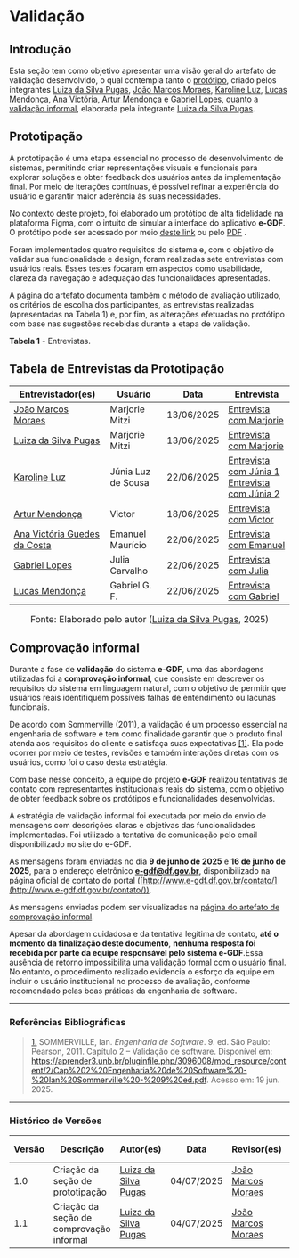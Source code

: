 # Validação

## Introdução

Esta seção tem como objetivo apresentar uma visão geral do artefato de validação desenvolvido, o qual contempla tanto o [protótipo](https://requisitos-de-software.github.io/2025.1-e-GDF/validacao/prototipacao/), criado pelos integrantes [Luiza da Silva Pugas](https://github.com/Luizaxx), [João Marcos Moraes](https://github.com/JJOAOMARCOSS), [Karoline Luz](https://github.com/KarolineLuz), [Lucas Mendonça](https://github.com/lucasarruda9), [Ana Victória](https://github.com/navicg), [Artur Mendonça](https://github.com/ArtyMend07) e [Gabriel Lopes](https://github.com/BrzGab), quanto a [validação informal](https://requisitos-de-software.github.io/2025.1-e-GDF/validacao/comprovacao/), elaborada pela integrante [Luiza da Silva Pugas](https://github.com/Luizaxx). 

## Prototipação

A prototipação é uma etapa essencial no processo de desenvolvimento de sistemas, permitindo criar representações visuais e funcionais para explorar soluções e obter feedback dos usuários antes da implementação final. Por meio de iterações contínuas, é possível refinar a experiência do usuário e garantir maior aderência às suas necessidades.

No contexto deste projeto, foi elaborado um protótipo de alta fidelidade na plataforma Figma, com o intuito de simular a interface do aplicativo **e-GDF**. O protótipo pode ser acessado por meio [deste link](https://www.figma.com/proto/XHtHQTe1HqTU61qgGZ2Ewg/e-GDF-UC16?node-id=1-88&p=f&t=iB2Fs0Vkwc2C8YgE-0&scaling=min-zoom&content-scaling=fixed&page-id=0%3A1) ou pelo [PDF](https://viewscreen.githubusercontent.com/view/pdf?browser=safari&bypass_fastly=true&color_mode=auto&commit=96e44e80d6152033b2d83987cb582c21e93140e7&device=unknown_device&docs_host=https%3A%2F%2Fdocs.github.com&enc_url=68747470733a2f2f7261772e67697468756275736572636f6e74656e742e636f6d2f52657175697369746f732d64652d536f6674776172652f323032352e312d652d4744462f393665343465383064363135323033336232643833393837636235383263323165393331343065372f646f63732f6173736574732f76616c69646163616f2f50726f74c3b37469706f20676572616c2e706466&logged_in=true&nwo=Requisitos-de-Software%2F2025.1-e-GDF&path=docs%2Fassets%2Fvalidacao%2FProtótipo+geral.pdf&platform=mac&repository_id=954185470&repository_type=Repository&version=18#366fcf4d-5c28-4c33-914e-fd335f7f8a99) .

Foram implementados quatro requisitos do sistema e, com o objetivo de validar sua funcionalidade e design, foram realizadas sete entrevistas com usuários reais. Esses testes focaram em aspectos como usabilidade, clareza da navegação e adequação das funcionalidades apresentadas.

A página do artefato documenta também o método de avaliação utilizado, os critérios de escolha dos participantes, as entrevistas realizadas (apresentadas na Tabela 1) e, por fim, as alterações efetuadas no protótipo com base nas sugestões recebidas durante a etapa de validação.

**Tabela 1** - Entrevistas.
## Tabela de Entrevistas da Prototipação

| Entrevistador(es)                                                                 | Usuário              | Data       | Entrevista                                |
|-----------------------------------------------------------------------------------|----------------------|------------|-------------------------------------------|
| [João Marcos Moraes](https://github.com/JJOAOMARCOSS)                             | Marjorie Mitzi       | 13/06/2025 | [Entrevista com Marjorie](https://youtu.be/c36Ysms_HKY) |
| [Luiza da Silva Pugas](https://github.com/Luizaxx)                                | Marjorie Mitzi       | 13/06/2025 | [Entrevista com Marjorie](https://youtu.be/0niyimyvG1Q) |
| [Karoline Luz](https://github.com/KarolineLuz)                                    | Júnia Luz de Sousa   | 22/06/2025 | [Entrevista com Júnia 1](https://youtu.be/IU0yfmsoc8A) <br> [Entrevista com Júnia 2](https://youtu.be/COrZMgs4Ftk) |
| [Artur Mendonça](https://github.com/ArtyMend07)                                   | Victor               | 18/06/2025 | [Entrevista com Victor](https://youtu.be/lnTaaoML3Xo)     |
| [Ana Victória Guedes da Costa](https://github.com/navicg)                         | Emanuel Maurício     | 22/06/2025 | [Entrevista com Emanuel](https://youtu.be/c9r46_TD8d4)    |
| [Gabriel Lopes](https://github.com/BrzGab)                                        | Julia Carvalho       | 22/06/2025 | [Entrevista com Julia](https://youtu.be/kNhCgv2YzNo)      |
| [Lucas Mendonça](https://github.com/lucasarruda9)                                 | Gabriel G. F.        | 22/06/2025 | [Entrevista com Gabriel](https://youtu.be/l8u6Vslz7Vw)    |

<font size="3"><p style="text-align: center"> Fonte: Elaborado pelo autor ([Luiza da Silva Pugas](https://github.com/Luizaxx), 2025)</p></font>

## Comprovação informal

Durante a fase de **validação** do sistema **e-GDF**, uma das abordagens utilizadas foi a **comprovação informal**, que consiste em descrever os requisitos do sistema em linguagem natural, com o objetivo de permitir que usuários reais identifiquem possíveis falhas de entendimento ou lacunas funcionais.

De acordo com Sommerville (2011), a validação é um processo essencial na engenharia de software e tem como finalidade garantir que o produto final atenda aos requisitos do cliente e satisfaça suas expectativas <a id="anchor_1" href="#REF1">[1]</a>. Ela pode ocorrer por meio de testes, revisões e também interações diretas com os usuários, como foi o caso desta estratégia.

Com base nesse conceito, a equipe do projeto **e-GDF** realizou tentativas de contato com representantes institucionais reais do sistema, com o objetivo de obter feedback sobre os protótipos e funcionalidades desenvolvidas.

A estratégia de validação informal foi executada por meio do envio de mensagens com descrições claras e objetivas das funcionalidades implementadas. Foi utilizado a tentativa de comunicação pelo email disponibilizado no site do e-GDF.

As mensagens foram enviadas no dia **9 de junho de 2025** e **16 de junho de 2025**, para o endereço eletrônico **e-gdf@df.gov.br**, disponibilizado na página oficial de contato do portal ([http://www.e-gdf.df.gov.br/contato/](http://www.e-gdf.df.gov.br/contato/)).

As mensagens enviadas podem ser visualizadas na [página do artefato de comprovação informal](https://requisitos-de-software.github.io/2025.1-e-GDF/validacao/comprovacao/).

Apesar da abordagem cuidadosa e da tentativa legítima de contato, **até o momento da finalização deste documento**, **nenhuma resposta foi recebida por parte da equipe responsável pelo sistema e-GDF**.Essa ausência de retorno impossibilita uma validação formal com o usuário final. No entanto, o procedimento realizado evidencia o esforço da equipe em incluir o usuário institucional no processo de avaliação, conforme recomendado pelas boas práticas da engenharia de software.

---

### Referências Bibliográficas

> <a id="REF1" href="#anchor_1">1.</a> SOMMERVILLE, Ian. *Engenharia de Software*. 9. ed. São Paulo: Pearson, 2011. Capítulo 2 – Validação de software. Disponível em: https://aprender3.unb.br/pluginfile.php/3096008/mod_resource/content/2/Cap%202%20Engenharia%20de%20Software%20-%20Ian%20Sommerville%20-%209%20ed.pdf. Acesso em: 19 jun. 2025.

---

### Histórico de Versões

| Versão | Descrição                                      | Autor(es)                                              | Data       | Revisor(es)                                           | Data de Revisão |
|--------|------------------------------------------------|---------------------------------------------------------|------------|--------------------------------------------------------|------------------|
| 1.0    | Criação da seção de prototipação      | [Luiza da Silva Pugas](https://github.com/Luizaxx)      | 04/07/2025 | [João Marcos Moraes](https://github.com/JJOAOMARCOSS) | 07/07/2025      |
| 1.1   | Criação da seção de comprovação informal     | [Luiza da Silva Pugas](https://github.com/Luizaxx)      | 04/07/2025 | [João Marcos Moraes](https://github.com/JJOAOMARCOSS) | 07/07/2025      |